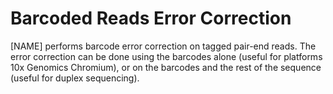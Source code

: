 # Barcoded Reads Error Correction
[NAME] performs barcode error correction on tagged pair-end reads. The error correction can be done using the barcodes alone (useful for platforms 10x Genomics Chromium), or on the barcodes and the rest of the sequence (useful for duplex sequencing).
